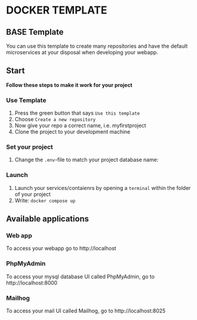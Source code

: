 # DOCKER TEMPLATE

## BASE Template

You can use this template to create many repositories and have the default microservices at your disposal when developing your webapp.

## Start 
**Follow these steps to make it work for your project**

### Use Template

1. Press the green button that says `Use this template`
2. Choose `Create a new repository`
3. Now give your repo a correct name, i.e. myfirstproject
4. Clone the project to your development machine

### Set your project

1. Change the `.env`-file to match your project database name:

### Launch

1. Launch your services/contaienrs by opening a `terminal` within the folder of your project
2. Write: `docker compose up`

## Available applications

### Web app
To access your webapp go to http://localhost
### PhpMyAdmin

To access your mysql database UI called PhpMyAdmin, go to http://localhost:8000

### Mailhog
To access your mail UI called Mailhog, go to http://localhost:8025

